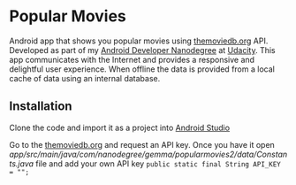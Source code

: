 # Popular Movies

Android app that shows you popular movies using [themoviedb.org](http://themoviedb.org) API. 
Developed as part of my [Android Developer Nanodegree](https://www.udacity.com/course/android-developer-nanodegree-by-google--nd801) at [Udacity](https://www.udacity.com/nanodegree).
This app communicates with the Internet and provides a responsive and delightful user experience. 
When offline the data is provided from a local cache of data using an internal database.

## Installation

Clone the code and import it as a project into [Android Studio](http://developer.android.com/intl/es/tools/studio/index.html)

Go to the [themoviedb.org](http://themoviedb.org) and request an API key. 
Once you have it open
_app/src/main/java/com/nanodegree/gemma/popularmovies2/data/Constants.java_ 
file and add your own API key
`public static final String API_KEY = "";`





